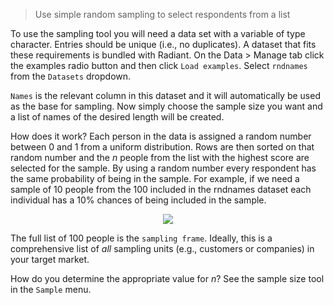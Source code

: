 > Use simple random sampling to select respondents from a list

To use the sampling tool you will need a data set with a variable of type character. Entries should be unique (i.e., no duplicates). A dataset that fits these requirements is bundled with Radiant. On the Data > Manage tab click the examples radio button and then click `Load examples`. Select `rndnames` from the `Datasets` dropdown.

`Names` is the relevant column in this dataset and it will automatically be used as the base for sampling. Now simply choose the sample size you want and a list of names of the desired length will be created.

How does it work? Each person in the data is assigned a random number between 0 and 1 from a uniform distribution. Rows are then sorted on that random number and the $n$ people from the list with the highest score are selected for the sample. By using a random number every respondent has the same probability of being in the sample. For example, if we need a sample of 10 people from the 100 included in the rndnames dataset each individual has a 10% chances of being included in the sample.

<p align="center"><img src="figures_design/sampling.png"></p>

The full list of 100 people is the `sampling frame`. Ideally, this is a comprehensive list of _all_ sampling units (e.g., customers or companies) in your target market.

How do you determine the appropriate value for _n_? See the sample size tool in the `Sample` menu.
